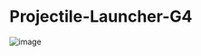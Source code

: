 # Projectile-Launcher-G4
![image](https://user-images.githubusercontent.com/48859187/170860467-db80b55e-7e95-451d-a606-f172e2a25a2f.png)
